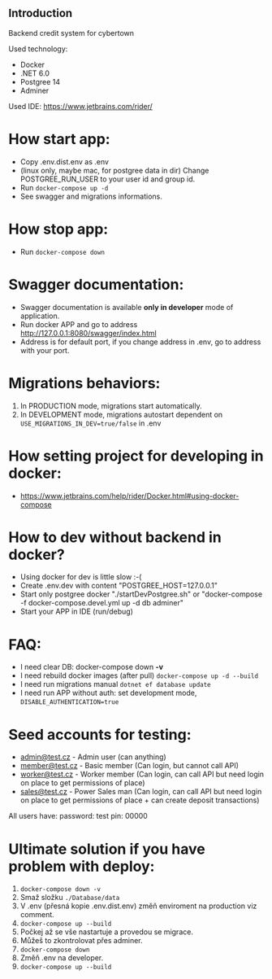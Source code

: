 ## Introduction

Backend credit system for cybertown

Used technology:
 - Docker
 - .NET 6.0
 - Postgree 14
 - Adminer

Used IDE: https://www.jetbrains.com/rider/ 

# How start app:
 - Copy .env.dist.env as .env
 - (linux only, maybe mac, for postgree data in dir) Change POSTGREE_RUN_USER to your user id and group id. 
 - Run `docker-compose up -d`
 - See swagger and migrations informations.

# How stop app:
- Run `docker-compose down`

# Swagger documentation:
 - Swagger documentation is available **only in developer** mode of application.
 - Run docker APP and go to address http://127.0.0.1:8080/swagger/index.html 
 - Address is for default port, if you change address in .env, go to address with your port.

# Migrations behaviors:
1) In PRODUCTION mode, migrations start automatically.
2) In DEVELOPMENT mode, migrations autostart dependent on `USE_MIGRATIONS_IN_DEV=true/false` in .env

# How setting project for developing in docker:
- https://www.jetbrains.com/help/rider/Docker.html#using-docker-compose

# How to dev without backend in docker?
- Using docker for dev is little slow :-(
- Create .env.dev with content "POSTGREE_HOST=127.0.0.1"
- Start only postgree docker "./startDevPostgree.sh" or "docker-compose -f docker-compose.devel.yml up -d db adminer"
- Start your APP in IDE (run/debug)

# FAQ:
- I need clear DB: docker-compose down **-v**
- I need rebuild docker images (after pull) `docker-compose up -d --build`
- I need run migrations manual `dotnet ef database update`
- I need run APP without auth: set development mode, `DISABLE_AUTHENTICATION=true`

# Seed accounts for testing:
 - admin@test.cz - Admin user (can anything)
 - member@test.cz - Basic member (Can login, but cannot call API)
 - worker@test.cz - Worker member (Can login, can call API but need login on place to get permissions of place)
 - sales@test.cz - Power Sales man (Can login, can call API but need login on place to get permissions of place + can create deposit transactions)

All users have: 
password: test
pin: 00000


# Ultimate solution if you have problem with deploy:
1) `docker-compose down -v`
2) Smaž složku `./Database/data`
3) V .env (přesná kopie .env.dist.env) změň enviroment na production viz comment.
4) `docker-compose up --build`
5) Počkej až se vše nastartuje a provedou se migrace.
6) Můžeš to zkontrolovat přes adminer.
7) `docker-compose down`
8) Změň .env na developer.
9) `docker-compose up --build`